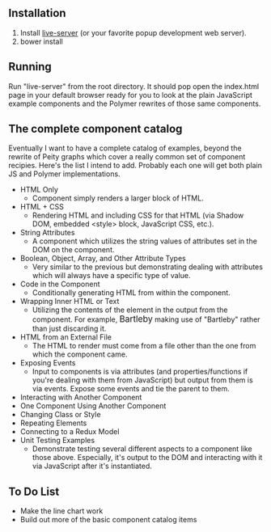 ## Installation

1. Install [live-server](https://github.com/tapio/live-server) (or your favorite popup development web server).
1. bower install

## Running

Run "live-server" from the root directory. It should pop open the index.html page in your default browser ready for you to look at the plain JavaScript example components and the Polymer rewrites of those same components.

## The complete component catalog

Eventually I want to have a complete catalog of examples, beyond the rewrite of Peity graphs which cover a really common set of component recipies. Here's the list I intend to add. Probably each one will get both plain JS and Polymer implementations.

* HTML Only
  * Component simply renders a larger block of HTML.
* HTML + CSS
    * Rendering HTML and including CSS for that HTML (via Shadow DOM, embedded &lt;style&gt; block, JavaScript CSS, etc.).
* String Attributes
    * A component which utilizes the string values of attributes set in the DOM on the component.
* Boolean, Object, Array, and Other Attribute Types
   * Very similar to the previous but demonstrating dealing with attributes which will always have a specific type of value.
* Code in the Component
   * Conditionally generating HTML from within the component.
* Wrapping Inner HTML or Text
   * Utilizing the contents of the element in the output from the component. For example, <big>Bartleby</big> making use of "Bartleby" rather than just discarding it.
* HTML from an External File
   * The HTML to render must come from a file other than the one from which the component came.
* Exposing Events
   * Input to components is via attributes (and properties/functions if you're dealing with them from JavaScript) but output from them is via events. Expose some events and tie the parent to them.
* Interacting with Another Component
* One Component Using Another Component
* Changing Class or Style
* Repeating Elements
* Connecting to a Redux Model
* Unit Testing Examples
   * Demonstrate testing several different aspects to a component like those above. Especially, it's output to the DOM and interacting with it via JavaScript after it's instantiated.

## To Do List
* Make the line chart work
* Build out more of the basic component catalog items

